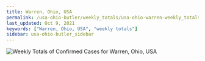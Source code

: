 ```yaml
---
title: Warren, Ohio, USA
permalink: /usa-ohio-butler/weekly_totals/usa-ohio-warren-weekly_totals.html
last_updated: Oct 9, 2021
keywords: ["Warren, Ohio, USA", "weekly totals"]
sidebar: usa-ohio-butler_sidebar
---
```


![Weekly Totals of Confirmed Cases for Warren, Ohio, USA](/covid_tracker/images/graphs/usa-ohio-warren-weekly_totals_graph.png)
